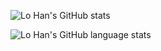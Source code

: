 ![Lo Han's GitHub stats](https://github-readme-stats.vercel.app/api?username=lo-han&show_icons=true&theme=merko)

![Lo Han's GitHub language stats](https://github-readme-stats.vercel.app/api/top-langs/?username=lo-han&layout=donut&theme=dark)
